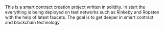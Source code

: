 This is a smart contract creation project written in solidity.
In start the everything is being deployed on test networks such as Rinkeby and Ropsten 
with the help of latest faucets.
The goal is to get deeper in smart contract and blockchain technology.
